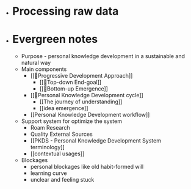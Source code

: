 - # Processing raw data
- # Evergreen notes
    - Purpose - personal knowledge development in a sustainable and natural way
    - Main components
        - [[🌱Progressive Development Approach]]
            - [[🌲Top-down End-goal]]
            - [[🌲Bottom-up Emergence]]
        - [[🌱Personal Knowledge Development cycle]]
            - [[The journey of understanding]]
            - [[idea emergence]]
        - [[Personal Knowledge Development workflow]]
    - Support system for optimize the system
        - Roam Research
        - Quality External Sources
        - [[PKDS - Personal Knowledge Development System terminology]]
        - [[contextual usages]]
    - Blockages
        - personal blockages like old habit-formed will
        - learning curve 
        - unclear and feeling stuck
